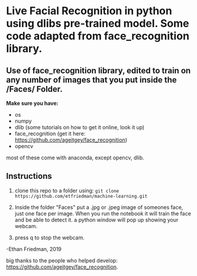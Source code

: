 # Live Facial Recognition in python using dlibs pre-trained model. Some code adapted from face_recognition library.

## Use of face_recognition library, edited to train on any number of images that you put inside the /Faces/ Folder.

**Make sure you have:**
- os
- numpy
- dlib (some tutorials on how to get it online, look it up)
- face_recognition (get it here: https://github.com/ageitgey/face_recognition)
- opencv

most of these come with anaconda, except opencv, dlib.

## Instructions

1. clone this repo to a folder using:
 ``` git clone https://github.com/etfriedman/machine-learning.git ```
2. Inside the folder "Faces" put a .jpg or .jpeg image of someones face, just one face per image. When you run the notebook it will train the face and be able to detect it. a python window will pop up showing your webcam.

3. press q to stop the webcam.

-Ethan Friedman, 2019

big thanks to the people who helped develop: https://github.com/ageitgey/face_recognition.
